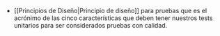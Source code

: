 - [[Principios de Diseño|Principio de diseño]] para pruebas que es el acrónimo de las cinco características que deben tener nuestros tests unitarios para ser considerados pruebas con calidad.